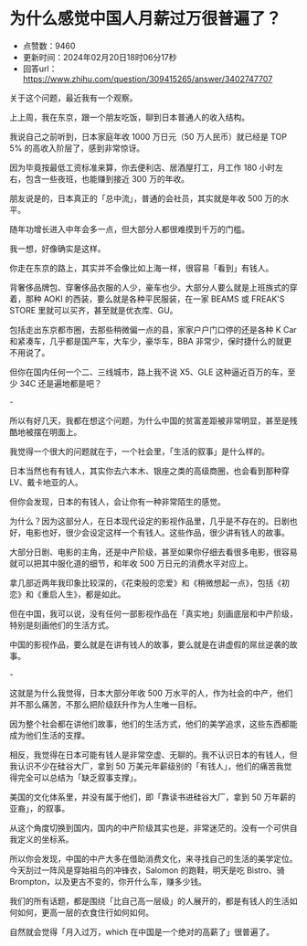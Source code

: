 # 为什么感觉中国人月薪过万很普遍了？
- 点赞数：9460
- 更新时间：2024年02月20日18时06分17秒
- 回答url：https://www.zhihu.com/question/309415265/answer/3402747707
<body>
 <p data-pid="1pYmiGq0">关于这个问题，最近我有一个观察。</p>
 <p data-pid="8FQ3l1Zp">上上周，我在东京，跟一个朋友吃饭，聊到日本普通人的收入结构。</p>
 <p data-pid="_jZ_4DQ8">我说自己之前听到，日本家庭年收 1000 万日元（50 万人民币）就已经是 TOP 5% 的高收入阶层了，感到非常惊讶。</p>
 <p data-pid="O3WzW70H">因为毕竟按最低工资标准来算，你去便利店、居酒屋打工，月工作 180 小时左右，包含一些夜班，也能赚到接近 300 万的年收。</p>
 <p data-pid="HLs6Wpyq">朋友说是的，日本真正的「总中流」，普通的会社员，其实就是年收 500 万的水平。</p>
 <p data-pid="QJ6JVkdm">随年功增长进入中年会多一点，但大部分人都很难摸到千万的门槛。</p>
 <p data-pid="BHwUnxmG">我一想，好像确实是这样。</p>
 <p data-pid="E2NUaOI9">你走在东京的路上，其实并不会像比如上海一样，很容易「看到」有钱人。</p>
 <p data-pid="m4H8ddLb">背奢侈品牌包、穿奢侈品衣服的人少，豪车也少。大部分人要么就是上班族式的穿着，那种 AOKI 的西装，要么就是各种平民服装，在一家 BEAMS 或 FREAK'S STORE 里就可以买齐，甚至就是优衣库、GU。</p>
 <p data-pid="01ix-mkK">包括走出东京都市圈，去那些稍微偏一点的县，家家户户门口停的还是各种 K Car 和紧凑车，几乎都是国产车，大车少，豪华车，BBA 非常少，保时捷什么的就更不用说了。</p>
 <p data-pid="QBQQewFc">但你在国内任何一个二、三线城市，路上我不说 X5、GLE 这种逼近百万的车，至少 34C 还是遍地都是吧？</p>
 <p data-pid="FZ2KkUcy">-</p>
 <p data-pid="mHXnzK36">所以有好几天，我都在想这个问题，为什么中国的贫富差距被非常明显，甚至是残酷地被摆在明面上。</p>
 <p data-pid="vZLNDZ3R">我觉得一个很大的问题就在于，一个社会里，「生活的叙事」是什么样的。</p>
 <p data-pid="AIXghqL7">日本当然也有有钱人，其实你去六本木、银座之类的高级商圈，也会看到那种穿 LV、戴卡地亚的人。</p>
 <p data-pid="Sx3H44hq">但你会发现，日本的有钱人，会让你有一种非常陌生的感觉。</p>
 <p data-pid="SXWZFZik">为什么？因为这部分人，在日本现代设定的影视作品里，几乎是不存在的。日剧也好，电影也好，很少会设定这样一个有钱人。这些作品，很少讲有钱人的故事。</p>
 <p data-pid="ElrkVs1o">大部分日剧、电影的主角，还是中产阶级，甚至如果你仔细去看很多电影，很容易就可以把其中服化道的细节，和年收 500 万日元的消费水平对应上。</p>
 <p data-pid="Fd1a0nwq">拿几部近两年我印象比较深的，《花束般的恋爱》和《稍微想起一点》，包括《初恋》和《重启人生》，都是如此。</p>
 <p data-pid="pQccYUF_">但在中国，我可以说，没有任何一部影视作品在「真实地」刻画底层和中产阶级，特别是刻画他们的生活方式。</p>
 <p data-pid="zZmCX8yK">中国的影视作品，要么就是在讲有钱人的故事，要么就是在讲虚假的屌丝逆袭的故事。</p>
 <p data-pid="bGWz5AZi">-</p>
 <p data-pid="N9ea04IA">这就是为什么我觉得，日本大部分年收 500 万水平的人，作为社会的中产，他们并不那么痛苦，不那么把阶级跃升作为人生唯一目标。</p>
 <p data-pid="daDlZ1Cr">因为整个社会都在讲他们故事，他们的生活方式，他们的美学追求，这些东西都能成为他们生活的支撑。</p>
 <p data-pid="IdlqNYNE">相反，我觉得在日本可能有钱人是非常空虚、无聊的。我不认识日本的有钱人，但我认识不少在硅谷大厂，拿到 50 万美元年薪级别的「有钱人」，他们的痛苦我觉得完全可以总结为「缺乏叙事支撑」。</p>
 <p data-pid="cAHQXeLJ">美国的文化体系里，并没有属于他们，即「靠读书进硅谷大厂，拿到 50 万年薪的亚裔」，的叙事。</p>
 <p data-pid="eV3VOI1H">从这个角度切换到国内，国内的中产阶级其实也是，非常迷茫的。没有一个可供自我定义的坐标系。</p>
 <p data-pid="2qCHVo4D">所以你会发现，中国的中产大多在借助消费文化，来寻找自己的生活的美学定位。今天刮过一阵风是穿始祖鸟的冲锋衣，Salomon 的跑鞋，明天是吃 Bistro、骑 Brompton，以及更古不变的，你开什么车，赚多少钱。</p>
 <p data-pid="-kWeU1Le">我们的所有话题，都是围绕「比自己高一层级」的人展开的，都是有钱人的生活如何如何，更高一层的衣食住行如何如何。</p>
 <p data-pid="t53nzLc_">自然就会觉得「月入过万，which 在中国是一个绝对的高薪了」很普遍了。</p>
</body>